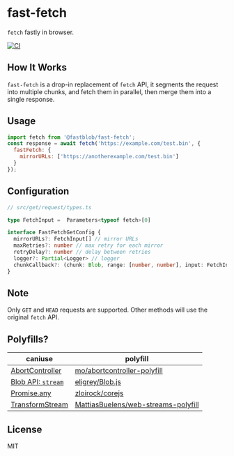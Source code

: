 # fast-fetch
`fetch` fastly in browser.


[![CI](https://github.com/fastblob/fast-fetch/actions/workflows/ci.yml/badge.svg?branch=main)](https://github.com/fastblob/fast-fetch/actions/workflows/ci.yml)


## How It Works

`fast-fetch` is a drop-in replacement of `fetch` API, it segments the request into multiple chunks, and fetch them in parallel, then merge them into a single response.

## Usage

```js
import fetch from '@fastblob/fast-fetch';
const response = await fetch('https://example.com/test.bin', {
  fastFetch: {
    mirrorURLs: ['https://anotherexample.com/test.bin']
  }
});
```

## Configuration

``` ts
// src/get/request/types.ts

type FetchInput =  Parameters<typeof fetch>[0]

interface FastFetchGetConfig {
  mirrorURLs?: FetchInput[] // mirror URLs
  maxRetries?: number // max retry for each mirror
  retryDelay?: number // delay between retries
  logger?: Partial<Logger> // logger
  chunkCallback?: (chunk: Blob, range: [number, number], input: FetchInput) => void
}
```

## Note

Only `GET` and `HEAD` requests are supported. Other methods will use the original `fetch` API.


## Polyfills?
| caniuse | polyfill |
|---|---|
| [AbortController](https://caniuse.com/abortcontroller) | [mo/abortcontroller-polyfill](https://github.com/mo/abortcontroller-polyfill) |
| [Blob API: `stream`](https://caniuse.com/mdn-api_blob_stream) | [eligrey/Blob.js](https://github.com/eligrey/Blob.js) |
| [Promise.any](https://caniuse.com/mdn-javascript_builtins_promise_any) | [zloirock/corejs](https://github.com/zloirock/core-js#promiseany) |
| [TransformStream](https://caniuse.com/mdn-api_transformstream) | [MattiasBuelens/web-streams-polyfill](https://github.com/MattiasBuelens/web-streams-polyfill) |

## License

MIT